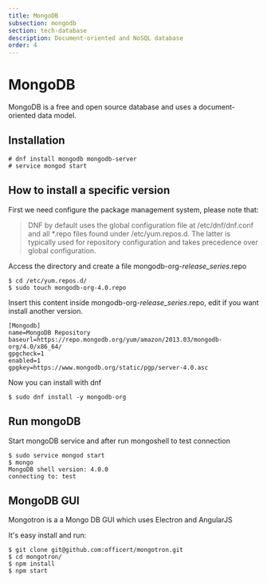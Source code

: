 ```yaml
---
title: MongoDB
subsection: mongodb
section: tech-database
description: Document-oriented and NoSQL database
order: 4
---
```


# MongoDB 

MongoDB is a free and open source database and uses a document-oriented data model.

## Installation 

```
# dnf install mongodb mongodb-server
# service mongod start
```

## How to install a specific version 

First we need configure the package management system, please note that:

> DNF by default uses the global configuration file at /etc/dnf/dnf.conf and all *.repo files found under /etc/yum.repos.d. The
latter is typically used for repository configuration and takes precedence over global configuration.

Access the directory and create a file mongodb-org-*release_series*.repo

```
$ cd /etc/yum.repos.d/
$ sudo touch mongodb-org-4.0.repo  
```

Insert this content inside mongodb-org-*release_series*.repo, edit if you want install another version.

```
[Mongodb]
name=MongoDB Repository
baseurl=https://repo.mongodb.org/yum/amazon/2013.03/mongodb-org/4.0/x86_64/
gpgcheck=1
enabled=1
gpgkey=https://www.mongodb.org/static/pgp/server-4.0.asc
```

Now you can install with dnf

```
$ sudo dnf install -y mongodb-org
```

## Run mongoDB 

Start mongoDB service and after run mongoshell to test connection  

```
$ sudo service mongod start
$ mongo
MongoDB shell version: 4.0.0
connecting to: test
```

## MongoDB GUI 

Mongotron is a a Mongo DB GUI which uses Electron and AngularJS

It's easy install and run:

```
$ git clone git@github.com:officert/mongotron.git
$ cd mongotron/
$ npm install
$ npm start
```
